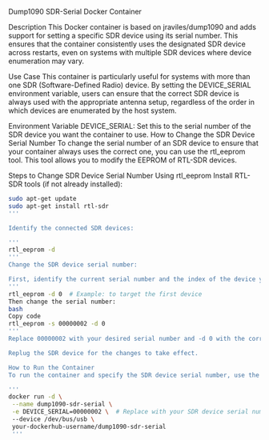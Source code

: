 Dump1090 SDR-Serial Docker Container

Description
This Docker container is based on jraviles/dump1090 and adds support for setting a specific SDR device using its serial number. This ensures that the container consistently uses the designated SDR device across restarts, even on systems with multiple SDR devices where device enumeration may vary.

Use Case
This container is particularly useful for systems with more than one SDR (Software-Defined Radio) device. By setting the DEVICE_SERIAL environment variable, users can ensure that the correct SDR device is always used with the appropriate antenna setup, regardless of the order in which devices are enumerated by the host system.

Environment Variable
DEVICE_SERIAL: Set this to the serial number of the SDR device you want the container to use.
How to Change the SDR Device Serial Number
To change the serial number of an SDR device to ensure that your container always uses the correct one, you can use the rtl_eeprom tool. This tool allows you to modify the EEPROM of RTL-SDR devices.

Steps to Change SDR Device Serial Number Using rtl_eeprom
Install RTL-SDR tools (if not already installed):

 ```bash
sudo apt-get update
sudo apt-get install rtl-sdr
'''

Identify the connected SDR devices:

'''
rtl_eeprom -d
'''
Change the SDR device serial number:

First, identify the current serial number and the index of the device you want to change:
'''
rtl_eeprom -d 0  # Example: to target the first device
Then change the serial number:
bash
Copy code
rtl_eeprom -s 00000002 -d 0
'''
Replace 00000002 with your desired serial number and -d 0 with the correct index of your SDR device.

Replug the SDR device for the changes to take effect.

How to Run the Container
To run the container and specify the SDR device serial number, use the following command:

'''
docker run -d \
  --name dump1090-sdr-serial \
  -e DEVICE_SERIAL=00000002 \  # Replace with your SDR device serial number
  --device /dev/bus/usb \
  your-dockerhub-username/dump1090-sdr-serial
  '''

